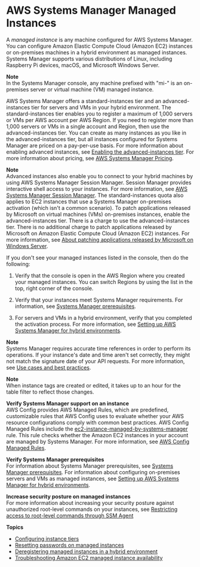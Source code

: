 # AWS Systems Manager Managed Instances<a name="managed_instances"></a>

A *managed instance* is any machine configured for AWS Systems Manager\. You can configure Amazon Elastic Compute Cloud \(Amazon EC2\) instances or on\-premises machines in a hybrid environment as managed instances\. Systems Manager supports various distributions of Linux, including Raspberry Pi devices, macOS, and Microsoft Windows Server\.

**Note**  
In the Systems Manager console, any machine prefixed with "mi\-" is an on\-premises server or virtual machine \(VM\) managed instance\. 

AWS Systems Manager offers a standard\-instances tier and an advanced\-instances tier for servers and VMs in your hybrid environment\. The standard\-instances tier enables you to register a maximum of 1,000 servers or VMs per AWS account per AWS Region\. If you need to register more than 1,000 servers or VMs in a single account and Region, then use the advanced\-instances tier\. You can create as many instances as you like in the advanced\-instances tier, but all instances configured for Systems Manager are priced on a pay\-per\-use basis\. For more information about enabling advanced instances, see [Enabling the advanced\-instances tier](systems-manager-managedinstances-advanced.md)\. For more information about pricing, see [AWS Systems Manager Pricing](https://aws.amazon.com/systems-manager/pricing/)\.

**Note**  
Advanced instances also enable you to connect to your hybrid machines by using AWS Systems Manager Session Manager\. Session Manager provides interactive shell access to your instances\. For more information, see [AWS Systems Manager Session Manager](session-manager.md)\.
The standard\-instances quota also applies to EC2 instances that use a Systems Manager on\-premises activation \(which isn't a common scenario\)\.
To patch applications released by Microsoft on virtual machines \(VMs\) on\-premises instances, enable the advanced\-instances tier\. There is a charge to use the advanced\-instances tier\. There is no additional charge to patch applications released by Microsoft on Amazon Elastic Compute Cloud \(Amazon EC2\) instances\. For more information, see [About patching applications released by Microsoft on Windows Server](about-windows-app-patching.md)\.

If you don't see your managed instances listed in the console, then do the following:

1. Verify that the console is open in the AWS Region where you created your managed instances\. You can switch Regions by using the list in the top, right corner of the console\. 

1. Verify that your instances meet Systems Manager requirements\. For information, see [Systems Manager prerequisites](systems-manager-prereqs.md)\.

1. For servers and VMs in a hybrid environment, verify that you completed the activation process\. For more information, see [Setting up AWS Systems Manager for hybrid environments](systems-manager-managedinstances.md)\.

**Note**  
Systems Manager requires accurate time references in order to perform its operations\. If your instance's date and time aren't set correctly, they might not match the signature date of your API requests\. For more information, see [Use cases and best practices](systems-manager-best-practices.md)\.

**Note**  
When instance tags are created or edited, it takes up to an hour for the table filter to reflect those changes\.

**Verify Systems Manager support on an instance**  
AWS Config provides AWS Managed Rules, which are predefined, customizable rules that AWS Config uses to evaluate whether your AWS resource configurations comply with common best practices\. AWS Config Managed Rules include the [ec2\-instance\-managed\-by\-systems\-manager](https://docs.aws.amazon.com/config/latest/developerguide/ec2-instance-managed-by-ssm.html) rule\. This rule checks whether the Amazon EC2 instances in your account are managed by Systems Manager\. For more information, see [AWS Config Managed Rules](https://docs.aws.amazon.com/config/latest/developerguide/evaluate-config_use-managed-rules.html)\. 

**Verify Systems Manager prerequisites**  
For information about Systems Manager prerequisites, see [Systems Manager prerequisites](systems-manager-prereqs.md)\. For information about configuring on\-premises servers and VMs as managed instances, see [Setting up AWS Systems Manager for hybrid environments](systems-manager-managedinstances.md)\.

**Increase security posture on managed instances**  
For more information about increasing your security posture against unauthorized root\-level commands on your instances, see [Restricting access to root\-level commands through SSM Agent](ssm-agent-restrict-root-level-commands.md)

**Topics**
+ [Configuring instance tiers](systems-manager-managed-instances-tiers.md)
+ [Resetting passwords on managed instances](managed-instances-password-reset.md)
+ [Deregistering managed instances in a hybrid environment](systems-manager-managed-instances-advanced-deregister.md)
+ [Troubleshooting Amazon EC2 managed instance availability](troubleshooting-managed-instances.md)